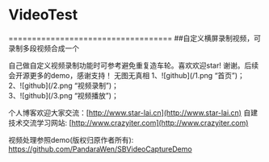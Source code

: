 # VideoTest
===================================
##自定义横屏录制视频，可录制多段视频合成一个

自己做自定义视频录制功能时可参考避免重复造车轮。喜欢欢迎star! 谢谢。后续会开源更多的demo，感谢支持！
		无图无真相
1、![github](/1.png “首页”)；		
2、![github](/2.png “视频录制”)；		
3、![github](/3.png “视频播放”)；		

个人博客欢迎大家交流：[http://www.star-lai.cn](http://www.star-lai.cn)
		自建技术交流学习网站: [http://www.crazyiter.com](http://www.crazyiter.com)

视频处理参照demo(版权归原作者所有):		
https://github.com/PandaraWen/SBVideoCaptureDemo

